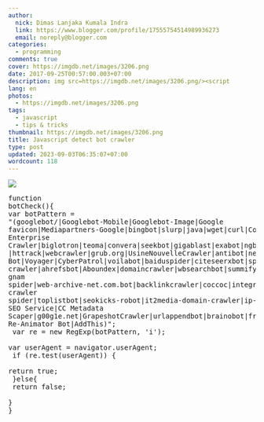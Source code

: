 ```yaml
---
author:
  nick: Dimas Lanjaka Kumala Indra
  link: https://www.blogger.com/profile/17555754514989936273
  email: noreply@blogger.com
categories:
  - programming
comments: true
cover: https://imgdb.net/images/3206.png
date: 2017-09-25T00:57:00.003+07:00
description: img src=https://imgdb.net/images/3206.png/><script
lang: en
photos:
  - https://imgdb.net/images/3206.png
tags:
  - javascript
  - tips & tricks
thumbnail: https://imgdb.net/images/3206.png
title: Javascript detect bot crawler
type: post
updated: 2023-09-03T06:35:07+07:00
wordcount: 118
---
```


<img src="https://imgdb.net/images/3206.png"><script src="https://gist.github.com/dimaslanjaka/ba44b7ab76ccd5b6d49b29fa7f34e48e.js"></script><noscript><pre>function botCheck(){<br>var botPattern = "(googlebot\/|Googlebot-Mobile|Googlebot-Image|Google favicon|Mediapartners-Google|bingbot|slurp|java|wget|curl|Commons-HttpClient|Python-urllib|libwww|httpunit|nutch|phpcrawl|msnbot|jyxobot|FAST-WebCrawler|FAST Enterprise Crawler|biglotron|teoma|convera|seekbot|gigablast|exabot|ngbot|ia_archiver|GingerCrawler|webmon |httrack|webcrawler|grub.org|UsineNouvelleCrawler|antibot|netresearchserver|speedy|fluffy|bibnum.bnf|findlink|msrbot|panscient|yacybot|AISearchBot|IOI|ips-agent|tagoobot|MJ12bot|dotbot|woriobot|yanga|buzzbot|mlbot|yandexbot|purebot|Linguee Bot|Voyager|CyberPatrol|voilabot|baiduspider|citeseerxbot|spbot|twengabot|postrank|turnitinbot|scribdbot|page2rss|sitebot|linkdex|Adidxbot|blekkobot|ezooms|dotbot|Mail.RU_Bot|discobot|heritrix|findthatfile|europarchive.org|NerdByNature.Bot|sistrix crawler|ahrefsbot|Aboundex|domaincrawler|wbsearchbot|summify|ccbot|edisterbot|seznambot|ec2linkfinder|gslfbot|aihitbot|intelium_bot|facebookexternalhit|yeti|RetrevoPageAnalyzer|lb-spider|sogou|lssbot|careerbot|wotbox|wocbot|ichiro|DuckDuckBot|lssrocketcrawler|drupact|webcompanycrawler|acoonbot|openindexspider|gnam gnam spider|web-archive-net.com.bot|backlinkcrawler|coccoc|integromedb|content crawler spider|toplistbot|seokicks-robot|it2media-domain-crawler|ip-web-crawler.com|siteexplorer.info|elisabot|proximic|changedetection|blexbot|arabot|WeSEE:Search|niki-bot|CrystalSemanticsBot|rogerbot|360Spider|psbot|InterfaxScanBot|Lipperhey SEO Service|CC Metadata Scaper|g00g1e.net|GrapeshotCrawler|urlappendbot|brainobot|fr-crawler|binlar|SimpleCrawler|Livelapbot|Twitterbot|cXensebot|smtbot|bnf.fr_bot|A6-Indexer|ADmantX|Facebot|Twitterbot|OrangeBot|memorybot|AdvBot|MegaIndex|SemanticScholarBot|ltx71|nerdybot|xovibot|BUbiNG|Qwantify|archive.org_bot|Applebot|TweetmemeBot|crawler4j|findxbot|SemrushBot|yoozBot|lipperhey|y!j-asr|Domain Re-Animator Bot|AddThis)";<br>          var re = new RegExp(botPattern, 'i');<br>          var userAgent = navigator.userAgent;<br>          if (re.test(userAgent)) {<br>              return true;<br>          }else{<br>            return false;<br>          }<br>}</pre></noscript>